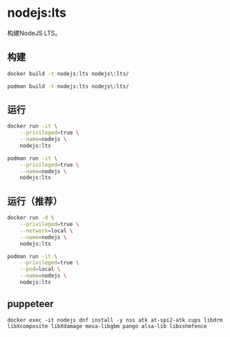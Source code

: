 # nodejs:lts

构建NodeJS LTS。

## 构建
```bash
docker build -t nodejs:lts nodejs\:lts/

podman build -t nodejs:lts nodejs\:lts/
```

## 运行
```bash
docker run -it \
    --privileged=true \
    --name=nodejs \
    nodejs:lts

podman run -it \
    --privileged=true \
    --name=nodejs \
    nodejs:lts
```

## 运行（推荐）
```bash
docker run -d \
    --privileged=true \
    --network=local \
    --name=nodejs \
    nodejs:lts

podman run -it \
    --privileged=true \
    --pod=local \
    --name=nodejs \
    nodejs:lts
```

## puppeteer

```
docker exec -it nodejs dnf install -y nss atk at-spi2-atk cups libdrm libXcomposite libXdamage mesa-libgbm pango alsa-lib libxshmfence
```